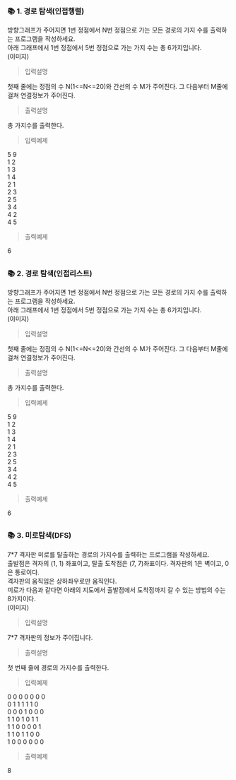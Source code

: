 ### 📚 1. 경로 탐색(인접행렬)

방향그래프가 주어지면 1번 정점에서 N번 정점으로 가는 모든 경로의 가지 수를 출력하는 프로그램을 작성하세요.  
아래 그래프에서 1번 정점에서 5번 정점으로 가는 가지 수는 총 6가지입니다.  
(이미지)

> 입력설명

첫째 줄에는 정점의 수 N(1<=N<=20)와 간선의 수 M가 주어진다. 그 다음부터 M줄에 걸쳐 연결정보가 주어진다.

> 출력설명

총 가지수를 출력한다.

> 입력예제

5 9  
1 2  
1 3  
1 4  
2 1  
2 3  
2 5  
3 4  
4 2  
4 5

> 출력예제

6

##

### 📚 2. 경로 탐색(인접리스트)

방향그래프가 주어지면 1번 정점에서 N번 정점으로 가는 모든 경로의 가지 수를 출력하는 프로그램을 작성하세요.  
아래 그래프에서 1번 정점에서 5번 정점으로 가는 가지 수는 총 6가지입니다.  
(이미지)

> 입력설명

첫째 줄에는 정점의 수 N(1<=N<=20)와 간선의 수 M가 주어진다. 그 다음부터 M줄에 걸쳐 연결정보가 주어진다.

> 출력설명

총 가지수를 출력한다.

> 입력예제

5 9  
1 2  
1 3  
1 4  
2 1  
2 3  
2 5  
3 4  
4 2  
4 5

> 출력예제

6

##

### 📚 3. 미로탐색(DFS)

7\*7 격자판 미로를 탈출하는 경로의 가지수를 출력하는 프로그램을 작성하세요.  
출발점은 격자의 (1, 1) 좌표이고, 탈출 도착점은 (7, 7)좌표이다. 격자판의 1은 벽이고, 0은 통로이다.  
격자판의 움직임은 상하좌우로만 움직인다.  
미로가 다음과 같다면 아래의 지도에서 출발점에서 도착점까지 갈 수 있는 방법의 수는 8가지이다.  
(이미지)

> 입력설명

7\*7 격자판의 정보가 주어집니다.

> 출력설명

첫 번째 줄에 경로의 가지수를 출력한다.

> 입력예제

0 0 0 0 0 0 0  
0 1 1 1 1 1 0  
0 0 0 1 0 0 0  
1 1 0 1 0 1 1  
1 1 0 0 0 0 1  
1 1 0 1 1 0 0  
1 0 0 0 0 0 0

> 출력예제

8

##
